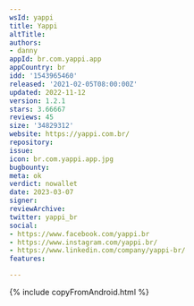 ```yaml
---
wsId: yappi
title: Yappi
altTitle: 
authors:
- danny 
appId: br.com.yappi.app
appCountry: br
idd: '1543965460'
released: '2021-02-05T08:00:00Z'
updated: 2022-11-12
version: 1.2.1
stars: 3.66667
reviews: 45
size: '34829312'
website: https://yappi.com.br/
repository: 
issue: 
icon: br.com.yappi.app.jpg
bugbounty: 
meta: ok
verdict: nowallet
date: 2023-03-07
signer: 
reviewArchive: 
twitter: yappi_br 
social:
- https://www.facebook.com/yappi.br
- https://www.instagram.com/yappi.br/
- https://www.linkedin.com/company/yappi-br/ 
features: 

---
```

{% include copyFromAndroid.html %}
